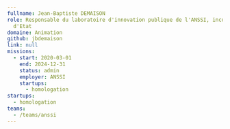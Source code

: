 ```yaml
---
fullname: Jean-Baptiste DEMAISON
role: Responsable du laboratoire d'innovation publique de l'ANSSI, incubateur de startups
  d'Etat
domaine: Animation
github: jbdemaison
link: null
missions:
  - start: 2020-03-01
    end: 2024-12-31
    status: admin
    employer: ANSSI
    startups:
      - homologation
startups:
  - homologation
teams:
  - /teams/anssi
---
```

